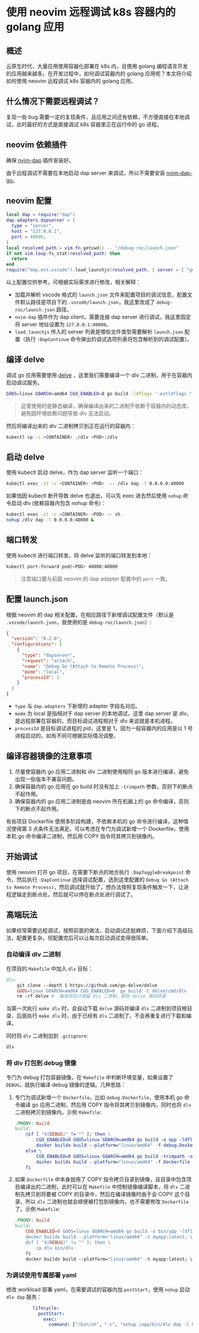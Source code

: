# 使用 neovim 远程调试 k8s 容器内的 golang 应用

## 概述

云原生时代，大量应用使用容器化部署在 k8s 内，且使用 golang 编程语言开发的应用越来越多。在开发过程中，如何调试容器内的 golang 应用呢？本文将介绍如何使用 neovim 远程调试 k8s 容器内的 golang 应用。

## 什么情况下需要远程调试？

复现一些 bug 需要一定的复现条件，且应用之间还有依赖，不方便直接在本地调试，此时最好的方式是直接调试 k8s 容器里正在运行中的 go 进程。

## neovim 依赖插件

确保 [nvim-dap](https://github.com/mfussenegger/nvim-dap) 插件安装好。

由于远程调试不需要在本地启动 dap server 来调试，所以不需要安装 [nvim-dap-go](https://github.com/leoluz/nvim-dap-go)。

## neovim 配置

```lua
local dap = require("dap")
dap.adapters.dapserver = {
  type = "server",
  host = "127.0.0.1",
  port = 40000,
}
local resolved_path = vim.fn.getcwd() .. "/debug-roc/launch.json"
if not vim.loop.fs_stat(resolved_path) then
  return
end
require("dap.ext.vscode").load_launchjs(resolved_path, { server = { "go" } })
```

以上配置仅供参考，可根据实际需求进行修改，相关解释：

* 加载并解析 vscode 格式的 `launch.json` 文件来配置项目的调试信息，配置文件默认路径是项目下的 `.vscode/launch.json`，我这里改成了 `debug-roc/launch.json` 路径。
* `nvim-dap` 插件作为 dap client，需要连接 dap server 进行调试，我这里固定将 server 地址设置为 `127.0.0.1:40000`。
* `load_launchjs` 传入的 server 列表是哪些文件类型需要解析 `launch.json` 配置（执行 `:DapContinue` 命令弹出的调试选项列表将包含解析到的调试配置）。

##  编译 delve

调试 go 应用需要使用 [delve](https://github.com/go-delve/delve) ，这里我们需要编译一个 dlv 二进制，用于在容器内启动调试服务。

```bash
GOOS=linux GOARCH=amd64 CGO_ENABLED=0 go build -ldflags '-extldflags "-static"'
```

> 这里使用的是静态编译，确保编译出来的二进制不依赖于容器内的动态库，避免因环境依赖问题导致 dlv 无法启动。

然后将编译出来的 dlv 二进制拷贝到正在运行的容器内：

```bash
kubectl cp -c <CONTAINER> ./dlv <POD>:/dlv
```

## 启动 delve

使用 kubectl 启动 delve，作为 dap server 监听一个端口：

```bash
kubectl exec -it -c <CONTAINER> <POD>  -- /dlv dap -l 0.0.0.0:40000
```

如果怕因 kubectl 断开导致 delve 也退出，可以先 exec 进去然后使用 `nohup` 命令启动 dlv (依赖容器内包含 nohup 命令)：

```bash
kubectl exec -it -c <CONTAINER> <POD> -- sh
nohup /dlv dap -l 0.0.0.0:40000 &
```

## 端口转发

使用 kubectl 进行端口转发，将 delve 监听的端口转发到本地：

```bash
kubectl port-forward pod/<POD> 40000:40000
```

> 注意端口要与前面 neovim 的 dap adapter 配置中的 `port` 一致。

## 配置 launch.json

根据 neovim 的 dap 相关配置，在相应路径下新增调试配置文件（默认是 `.vscode/launch.json`，我使用的是 `debug-roc/launch.json`）:

```json showLineNumbers title="launch.json"
{
  "version": "0.2.0",
  "configurations": [
    {
      "type": "dapserver",
      "request": "attach",
      "name": "Debug Go (Attach to Remote Process)",
      "mode": "local",
      "processId": 1
    }
  ]
}
```

* `type` 与 `dap.adapters` 下新增的 adapter 字段名对应。
* `mode` 为 local 是指相对于 dap server 的本地调试，这里 dap server 是 dlv，是远程部署在容器的，而目标调试进程相对于 dlv 来说就是本机进程。
* `processId` 是目标调试进程的 pid，这里是 1，因为一般容器内的应用是以 1 号进程启动的，如有不同可根据实际情况调整。

## 编译容器镜像的注意事项

1. 尽量使容器内 go 应用二进制和 dlv 二进制使用相同 go 版本进行编译，避免出现一些版本不兼容问题。
2. 确保容器内的 go 应用在 go build 时没有加上 `-trimpath` 参数，否则下的断点不起作用。
3. 确保容器内的 go 应用二进制是由 neovim 所在机器上的 go 命令编译，否则下的断点不起作用。

有些项目 Dockerfile 使用多阶段构建，不依赖本机的 go 命令进行编译，这种情况使得第 3 点条件无法满足，可以考虑在专门为调试新增一个 Dockerfile，使用本机 go 命令编译二进制，然后用 COPY 指令将其拷贝到镜像内。

## 开始调试

使用 neovim 打开 go 项目，在需要下断点的地方执行 `:DapToggleBreakpoint` 命令，然后执行 `:DapContinue` 选择调试配置，选到这里配置的 `Debug Go (Attach to Remote Process)`，然后调试就开始了，想办法按照复现条件触发一下，让进程逻辑走到断点处，然后就可以停在断点处进行调试了。

## 高端玩法

如果经常需要远程调试，按照前面的做法，启动调试还挺麻烦，下面介绍下高级玩法，配置更复杂，但配置完后可以让每次启动调试变得很简单。

### 自动编译 dlv 二进制

在项目的 `Makefile` 中加入 `dlv` 目标：

```makefile
dlv:
	git clone --depth 1 https://github.com/go-delve/delve
	GOOS=linux GOARCH=amd64 CGO_ENABLED=0  go build -C delve/cmd/dlv  -o ${PWD}/dlv -ldflags '-extldflags "-static"'
	rm -rf delve #  编译完后只保留 dlv 二进制，删除 delve 源码目录
```

当第一次执行 `make dlv` 时，会自动下载 `delve` 源码并编译 `dlv` 二进制到项目根目录，后面执行 `make dlv` 时，由于已经有 `dlv` 二进制了，不会再重复进行下载和编译。

同时将 `dlv` 二进制加到 `.gitignore`:

```gitignore title=".gitignore"
dlv
```

### 将 dlv 打包到 debug 镜像

专门为 debug 打包容器镜像，在 `Makefile` 中判断环境变量，如果设置了 `DEBUG`，就执行编译 debug 镜像的逻辑。几种思路：

1. 专门为调试新增一个 `Dockerfile`，比如 `debug.Dockerfile`，使用本机 go 命令编译 go 应用二进制，然后用 COPY 指令将其拷贝到镜像内，同时也将 `dlv` 二进制拷贝到镜像内。示例 `Makefile`:
    ```makefile
    .PHONY: build
    build:
    	@if [ "$(DEBUG)" != "" ]; then \
    		CGO_ENABLED=0 GOOS=linux GOARCH=amd64 go build -o app -ldflags '-extldflags "-static"' ; \
    		docker buildx build --platform="linux/amd64" -f debug.Dockerfile -t myapp:debug; \
    	else \
    		CGO_ENABLED=0 GOOS=linux GOARCH=amd64 go build -trimpath -o app -ldflags '-extldflags "-static"' ; \
    		docker buildx build --platform="linux/amd64" -f Dockerfile -t myapp:latest; \
    	fi
    ```

2. 如果 `Dockerfile` 中本身就用了 COPY 指令拷贝目录到镜像，且目录中包含项目编译出的二进制，此时可以在 `Makefile` 中控制镜像编译脚本，将 `dlv` 二进制先拷贝到将要被 COPY 的目录中，然后在编译镜像时由于会 COPY 这个目录，所以 `dlv` 二进制也就会顺便被打包到镜像内，也不需要修改 `Dockerfile` 了。示例 `Makefile`:
    ```makefile
    .PHONY: build
    build:
    	CGO_ENABLED=0 GOOS=linux GOARCH=amd64 go build -o bin/app -ldflags '-extldflags "-static"' ; \
    	docker buildx build --platform="linux/amd64" -t myapp:latest; \
    	@if [ "$(DEBUG)" != "" ]; then \
    		cp dlv bin/dlv
    	fi
    	docker buildx build --platform="linux/amd64" -t myapp:latest; \
    ```

### 为调试使用专属部署 yaml

修改 workload 部署 yaml，在需要调试的容器内加 `postStart`，使用 `nohup` 启动 `dlv dap` 服务：

```yaml title="deployment.yaml"
          lifecycle:
            postStart:
              exec:
                command: ["/bin/sh", "-c", "nohup /app/bin/dlv dap -l 0.0.0.0:40000 &"]
```
